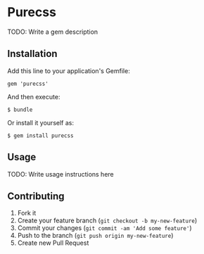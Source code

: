 # Purecss

TODO: Write a gem description

## Installation

Add this line to your application's Gemfile:

    gem 'purecss'

And then execute:

    $ bundle

Or install it yourself as:

    $ gem install purecss

## Usage

TODO: Write usage instructions here

## Contributing

1. Fork it
2. Create your feature branch (`git checkout -b my-new-feature`)
3. Commit your changes (`git commit -am 'Add some feature'`)
4. Push to the branch (`git push origin my-new-feature`)
5. Create new Pull Request
